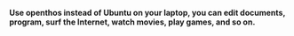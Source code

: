 **Use openthos instead of Ubuntu on your laptop, you can edit documents, program, surf the Internet, watch movies, play games, and so on.**